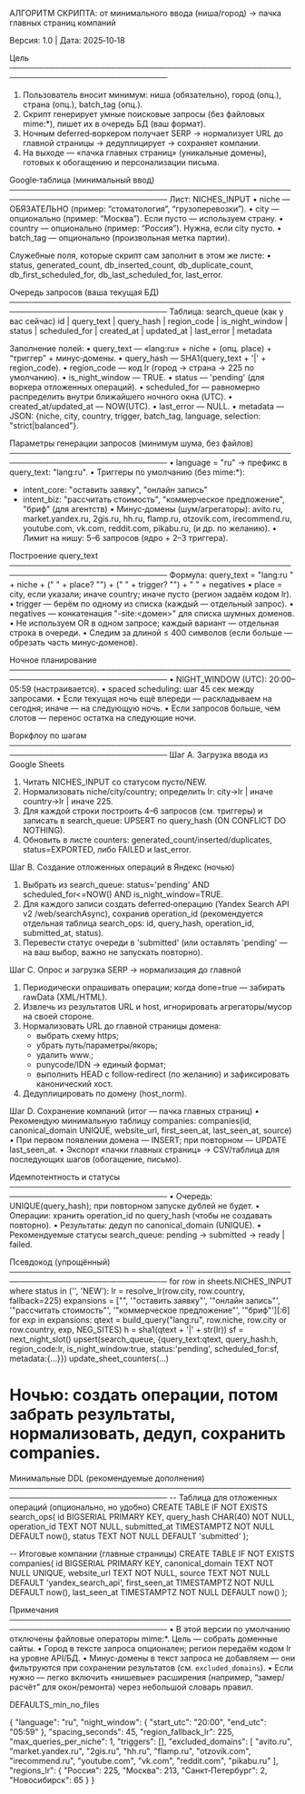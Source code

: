 АЛГОРИТМ СКРИПТА: от минимального ввода (ниша/город) → пачка главных страниц компаний

Версия: 1.0  |  Дата: 2025‑10‑18

Цель
──────────────────────────────────────────────────────────────────────────────
1) Пользователь вносит минимум: ниша (обязательно), город (опц.), страна (опц.), batch_tag (опц.).
2) Скрипт генерирует умные поисковые запросы (без файловых mime:*), пишет их в очередь БД (ваш формат).
3) Ночным deferred‑воркером получает SERP → нормализует URL до главной страницы → дедуплицирует → сохраняет компании.
4) На выходе — «пачка главных страниц» (уникальные домены), готовых к обогащению и персонализации письма.

Google‑таблица (минимальный ввод)
──────────────────────────────────────────────────────────────────────────────
Лист: NICHES_INPUT
• niche        — ОБЯЗАТЕЛЬНО (пример: “стоматология”, “грузоперевозки”).
• city        — опционально (пример: “Москва”). Если пусто — используем страну.
• country     — опционально (пример: “Россия”). Нужна, если city пусто.
• batch_tag   — опционально (произвольная метка партии).

Служебные поля, которые скрипт сам заполнит в этом же листе:
• status, generated_count, db_inserted_count, db_duplicate_count,
  db_first_scheduled_for, db_last_scheduled_for, last_error.

Очередь запросов (ваша текущая БД)
──────────────────────────────────────────────────────────────────────────────
Таблица: search_queue (как у вас сейчас)
id | query_text | query_hash | region_code | is_night_window | status | scheduled_for | created_at | updated_at | last_error | metadata

Заполнение полей:
• query_text      — «lang:ru» + niche + (опц. place) + “триггер” + минус‑домены.
• query_hash      — SHA1(query_text + '|' + region_code).
• region_code     — код lr (город → страна → 225 по умолчанию).
• is_night_window — TRUE.
• status          — 'pending' (для воркера отложенных операций).
• scheduled_for   — равномерно распределить внутри ближайшего ночного окна (UTC).
• created_at/updated_at — NOW(UTC).
• last_error      — NULL.
• metadata        — JSON: {niche, city, country, trigger, batch_tag, language, selection: "strict|balanced"}.

Параметры генерации запросов (минимум шума, без файлов)
──────────────────────────────────────────────────────────────────────────────
• language = "ru" → префикс в query_text: "lang:ru".
• Триггеры по умолчанию (без mime:*):
  - intent_core:  "оставить заявку", "онлайн запись"
  - intent_biz:   "рассчитать стоимость", "коммерческое предложение", "бриф" (для агентств)
• Минус‑домены (шум/агрегаторы): avito.ru, market.yandex.ru, 2gis.ru, hh.ru, flamp.ru,
  otzovik.com, irecommend.ru, youtube.com, vk.com, reddit.com, pikabu.ru, (и др. по желанию).
• Лимит на нишу: 5–6 запросов (ядро + 2–3 триггера).

Построение query_text
──────────────────────────────────────────────────────────────────────────────
Формула:  query_text = "lang:ru " + niche + (" " + place? "") + (" " + trigger? "") + " " + negatives
• place = city, если указали; иначе country; иначе пусто (регион задаём кодом lr).
• trigger — берём по одному из списка (каждый — отдельный запрос).
• negatives — конкатенация "-site:<домен>" для списка шумных доменов.
• Не используем OR в одном запросе; каждый вариант — отдельная строка в очереди.
• Следим за длиной ≤ 400 символов (если больше — обрезать часть минус‑доменов).

Ночное планирование
──────────────────────────────────────────────────────────────────────────────
• NIGHT_WINDOW (UTC): 20:00–05:59 (настраивается).
• spaced scheduling: шаг 45 сек между запросами.
• Если текущая ночь ещё впереди — раскладываем на сегодня; иначе — на следующую ночь.
• Если запросов больше, чем слотов — перенос остатка на следующие ночи.

Воркфлоу по шагам
──────────────────────────────────────────────────────────────────────────────
Шаг A. Загрузка ввода из Google Sheets
  1) Читать NICHES_INPUT со статусом пусто/NEW.
  2) Нормализовать niche/city/country; определить lr:
     city→lr  |  иначе country→lr  |  иначе 225.
  3) Для каждой строки построить 4–6 запросов (см. триггеры) и записать в search_queue:
     UPSERT по query_hash (ON CONFLICT DO NOTHING).
  4) Обновить в листе counters: generated_count/inserted/duplicates, status=EXPORTED, либо FAILED и last_error.

Шаг B. Создание отложенных операций в Яндекс (ночью)
  1) Выбрать из search_queue: status='pending' AND scheduled_for<=NOW() AND is_night_window=TRUE.
  2) Для каждого записи создать deferred‑операцию (Yandex Search API v2 /web/searchAsync), сохранив operation_id
     (рекомендуется отдельная таблица search_ops: id, query_hash, operation_id, submitted_at, status).
  3) Перевести статус очереди в 'submitted' (или оставлять 'pending' — на ваш выбор, важно не запускать повторно).

Шаг C. Опрос и загрузка SERP → нормализация до главной
  1) Периодически опрашивать операции; когда done=true — забирать rawData (XML/HTML).
  2) Извлечь из результатов URL и host, игнорировать агрегаторы/мусор на своей стороне.
  3) Нормализовать URL до главной страницы домена:
     - выбрать схему https;
     - убрать путь/параметры/якорь;
     - удалить www.;
     - punycode/IDN → единый формат;
     - выполнить HEAD с follow‑redirect (по желанию) и зафиксировать канонический хост.
  4) Дедуплицировать по домену (host_norm).

Шаг D. Сохранение компаний (итог — пачка главных страниц)
  • Рекомендую минимальную таблицу companies:
    companies(id, canonical_domain UNIQUE, website_url, first_seen_at, last_seen_at, source)
  • При первом появлении домена — INSERT; при повторном — UPDATE last_seen_at.
  • Экспорт «пачки главных страниц» → CSV/таблица для последующих шагов (обогащение, письмо).

Идемпотентность и статусы
──────────────────────────────────────────────────────────────────────────────
• Очередь: UNIQUE(query_hash); при повторном запуске дублей не будет.
• Операции: хранить operation_id по query_hash (чтобы не создавать повторно).
• Результаты: дедуп по canonical_domain (UNIQUE).
• Рекомендуемые статусы search_queue: pending → submitted → ready | failed.

Псевдокод (упрощённый)
──────────────────────────────────────────────────────────────────────────────
for row in sheets.NICHES_INPUT where status in ('', 'NEW'):
    lr = resolve_lr(row.city, row.country, fallback=225)
    expansions = ["", '"оставить заявку"', '"онлайн запись"', '"рассчитать стоимость"', '"коммерческое предложение"', '"бриф"'][:6]
    for exp in expansions:
        qtext = build_query("lang:ru", row.niche, row.city or row.country, exp, NEG_SITES)
        h = sha1(qtext + '|' + str(lr))
        sf = next_night_slot()
        upsert(search_queue, {query_text:qtext, query_hash:h, region_code:lr, is_night_window:true, status:'pending', scheduled_for:sf, metadata:{...}})
update_sheet_counters(...)

# Ночью: создать операции, потом забрать результаты, нормализовать, дедуп, сохранить companies.

Минимальные DDL (рекомендуемые дополнения)
──────────────────────────────────────────────────────────────────────────────
-- Таблица для отложенных операций (опционально, но удобно)
CREATE TABLE IF NOT EXISTS search_ops(
  id BIGSERIAL PRIMARY KEY,
  query_hash CHAR(40) NOT NULL,
  operation_id TEXT NOT NULL,
  submitted_at TIMESTAMPTZ NOT NULL DEFAULT now(),
  status TEXT NOT NULL DEFAULT 'submitted'
);

-- Итоговые компании (главные страницы)
CREATE TABLE IF NOT EXISTS companies(
  id BIGSERIAL PRIMARY KEY,
  canonical_domain TEXT NOT NULL UNIQUE,
  website_url TEXT NOT NULL,
  source TEXT NOT NULL DEFAULT 'yandex_search_api',
  first_seen_at TIMESTAMPTZ NOT NULL DEFAULT now(),
  last_seen_at TIMESTAMPTZ NOT NULL DEFAULT now()
);

Примечания
──────────────────────────────────────────────────────────────────────────────
• В этой версии по умолчанию отключены файловые операторы mime:*. Цель — собрать доменные сайты.
• Город в тексте запроса опционален; регион передаём кодом lr на уровне API/БД.
• Минус‑домены в текст запроса не добавляем — они фильтруются при сохранении результатов (см. `excluded_domains`).
• Если нужно — легко включить «нишевые» расширения (например, “замер/расчёт” для окон/ремонта) через небольшой словарь правил.

DEFAULTS_min_no_files

{
  "language": "ru",
  "night_window": {
    "start_utc": "20:00",
    "end_utc": "05:59"
  },
  "spacing_seconds": 45,
  "region_fallback_lr": 225,
  "max_queries_per_niche": 1,
  "triggers": [],
  "excluded_domains": [
    "avito.ru",
    "market.yandex.ru",
    "2gis.ru",
    "hh.ru",
    "flamp.ru",
    "otzovik.com",
    "irecommend.ru",
    "youtube.com",
    "vk.com",
    "reddit.com",
    "pikabu.ru"
  ],
  "regions_lr": {
    "Россия": 225,
    "Москва": 213,
    "Санкт‑Петербург": 2,
    "Новосибирск": 65
  }
}
